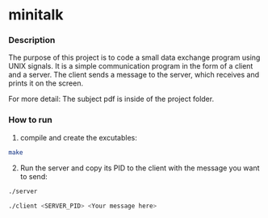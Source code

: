 # minitalk

### Description

The purpose of this project is to code a small data exchange program using UNIX signals.
It is a simple communication program in the form of a client and a server.
The client sends a message to the server, which receives and prints it on the screen.

For more detail: The subject pdf is inside of the project folder.

### How to run

1. compile and create the excutables:
```bash
make
```

2. Run the server and copy its PID to the client with the message you want to send:
```bash
./server
```
```bash
./client <SERVER_PID> <Your message here>
```
